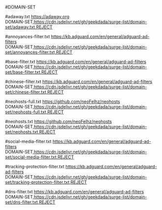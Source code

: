 #DOMAIN-SET

#adaway.txt https://adaway.org \
DOMAIN-SET,https://cdn.jsdelivr.net/gh/geekdada/surge-list/domain-set/adaway.txt,REJECT

#annoyances-filter.txt https://kb.adguard.com/en/general/adguard-ad-filters \
DOMAIN-SET,https://cdn.jsdelivr.net/gh/geekdada/surge-list/domain-set/annoyances-filter.txt,REJECT

#base-filter.txt https://kb.adguard.com/en/general/adguard-ad-filters \
DOMAIN-SET,https://cdn.jsdelivr.net/gh/geekdada/surge-list/domain-set/base-filter.txt,REJECT

#chinese-filter.txt https://kb.adguard.com/en/general/adguard-ad-filters \
DOMAIN-SET,https://cdn.jsdelivr.net/gh/geekdada/surge-list/domain-set/chinese-filter.txt,REJECT

#neohosts-full.txt https://github.com/neoFelhz/neohosts \
DOMAIN-SET,https://cdn.jsdelivr.net/gh/geekdada/surge-list/domain-set/neohosts-full.txt,REJECT

#neohosts.txt https://github.com/neoFelhz/neohosts \
DOMAIN-SET,https://cdn.jsdelivr.net/gh/geekdada/surge-list/domain-set/neohosts.txt,REJECT

#social-media-filter.txt https://kb.adguard.com/en/general/adguard-ad-filters \
DOMAIN-SET,https://cdn.jsdelivr.net/gh/geekdada/surge-list/domain-set/social-media-filter.txt,REJECT

#tracking-protection-filter.txt https://kb.adguard.com/en/general/adguard-ad-filters \
DOMAIN-SET,https://cdn.jsdelivr.net/gh/geekdada/surge-list/domain-set/tracking-protection-filter.txt,REJECT

#dns-filter.txt https://kb.adguard.com/en/general/adguard-ad-filters \
DOMAIN-SET,https://cdn.jsdelivr.net/gh/geekdada/surge-list/domain-set/dns-filter.txt,REJECT
